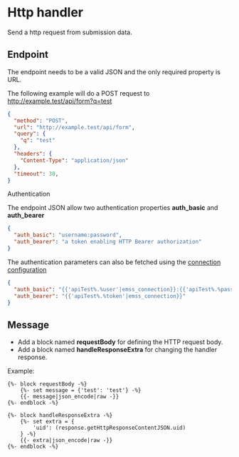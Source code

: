 # Http handler

Send a http request from submission data.

## Endpoint

The endpoint needs to be a valid JSON and the only required property is URL.

The following example will do a POST request to http://example.test/api/form?q=test
```json 
{
  "method": "POST",
  "url": "http://example.test/api/form",
  "query": {
    "q": "test"
  },
  "headers": {
    "Content-Type": "application/json"
  },
  "timeout": 30,
}
```

Authentication

The endpoint JSON allow two authentication properties **auth_basic** and **auth_bearer**

```json 
{
  "auth_basic": "username:password",
  "auth_bearer": "a token enabling HTTP Bearer authorization"
}
```

The authentication parameters can also be fetched using the [connection configuration](../index.md#connections)

```json 
{
  "auth_basic": "{{'apiTest%.%user'|emss_connection}}:{{'apiTest%.%password'|emss_connection}}",
  "auth_bearer": "{{'apiTest%.%token'|emss_connection}}"
}
```

## Message

- Add a block named **requestBody** for defining the HTTP request body. 
- Add a block named **handleResponseExtra** for changing the handler response.

Example:
```twig 
{%- block requestBody -%}
    {%- set message = {'test': 'test'} -%}
    {{- message|json_encode|raw -}}
{%- endblock -%}

{%- block handleResponseExtra -%}
    {%- set extra = {
        'uid': (response.getHttpResponseContentJSON.uid)
    } -%}
    {{- extra|json_encode|raw -}}
{%- endblock -%}
```